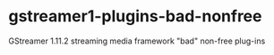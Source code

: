 # gstreamer1-plugins-bad-nonfree


GStreamer 1.11.2 streaming media framework "bad" non-free plug-ins
